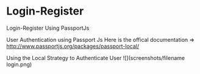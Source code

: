 # Login-Register
Login-Register Using PassportJs

User Authentication using Passport Js
Here is the offical documentation => http://www.passportjs.org/packages/passport-local/

Using the Local Strategy to Authenticate User
![](screenshots/filename login.png)

